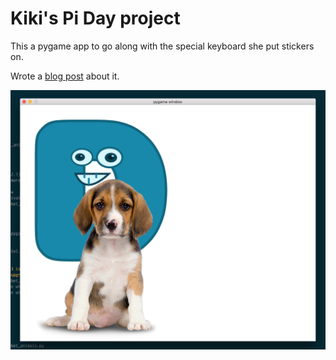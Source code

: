 Kiki's Pi Day project
=====================

This a pygame app to go along with the special keyboard she put stickers on.

Wrote a [blog post](https://blog.ypaung.com/pygame/python/piday/2018/03/29/kiki-pygame/) about it.

![screenshot](https://raw.githubusercontent.com/ypa/kikiKinderPiDay/master/imgs/alpha_dog.png)

